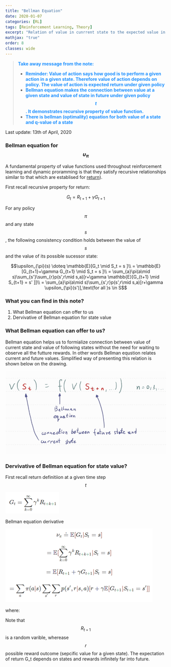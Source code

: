 ```yaml
---
title: "Bellman Equation"
date: 2020-01-07
categories: [RL]
tags: [Reinforcement Learning, Theory]
excerpt: "Relation of value in cunrrent state to the expected value in following states. What is the Bellman eqation"
mathjax: "true"
order: 8
classes: wide
---
```


> <span style="color:dodgerblue">**Take away message from the note:**</span>
> * <span style="color:dodgerblue">**Reminder: Value of action says how good is to perform a given action in a given state. Therefore value of action depends on policy. The value of action is expected return under given policy**</span>
> * <span style="color:dodgerblue">**Bellman equation makes the connection between value at a given state and value of state in future under given policy$$t$$. It demonstrates recursive property of value function.**</span>
> * <span style="color:dodgerblue">**There is bellman (optimality) equation for both value of a state and q-value of a state**</span>

Last update: 13th of April, 2020

### Bellman equation for $$\upsilon_{\pi}$$

A fundamental property of value functions used throughout reinforcement learning and dynamic proramming is that they satisfy recursive relationships similar to that which are establised for [return](http://www.damiankolmas.com/rl/Rewards/)).

First recall recursive property for return:

$$G_t = R_{t+1} + \gamma G_{t+1}$$

For any policy $$\pi$$ and any state $$s$$, the following consistency condition holds between the value of $$s$$ and the value of its possible sucessor state:

$$\upsilon_{\pi}(s) \doteq \mathbb{E}[G_t \mid S_t = s ]\\
= \mathbb{E}[G_{t+1}+\gamma G_{t+1} \mid S_t = s ]\\
= \sum_{a}\pi(a\mid s)\sum_{s'}\sum_{r}p(s',r\mid s,a)[r+\gamma \mathbb{E}[G_{t+1} \mid S_{t+1} = s' ]]\\
= \sum_{a}\pi(a\mid s)\sum_{s',r}p(s',r\mid s,a)[r+\gamma \upsilon_{\pi}(s')],\text(for all )s \in S$$

### What you can find in this note?
1. What Bellman equation can offer to us
2. Dervivative of Bellman equation for state value

### What Bellman equation can offer to us?

Bellman equation helps us to formialize connection between value of current state and value of following states without the need for waiting to observe all the futture rewards.
In other words Bellman equstion relates current and future values. Simplified way of presenting this relation is shown below on the drawing.

![image](/images/Bellman_eq_drawing_01.jpg)

### Dervivative of Bellman equation for state value?

First recall return definitiion at a given time step $$t$$

![image](/images/return_Bellman_01.png)

Bellman equation derivative

![image](/images/state_value_Bellman_01.png)

where:

Note that $$R_{t+1}$$ is a random varible, wherease $$r$$ possible reward outcome (sepcific value for a given state). The expectation of return G_t depends on states and rewards infinitely far into future.

 





